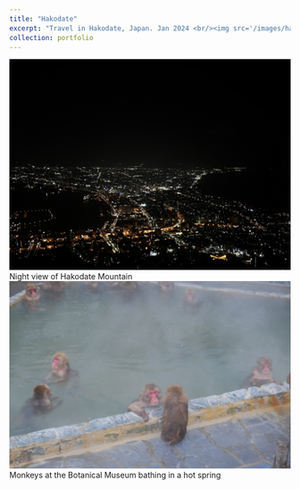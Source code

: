 ```yaml
---
title: "Hakodate"
excerpt: "Travel in Hakodate, Japan. Jan 2024 <br/><img src='/images/hakodate/hakodate_5.jpg'>"
collection: portfolio
---
```


<img src='/images/hakodate/hakodate_1.jpg'>
Night view of Hakodate Mountain

<img src='/images/hakodate/hakodate_4.jpg'>
Monkeys at the Botanical Museum bathing in a hot spring
